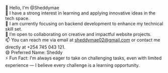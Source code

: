 👋 Hello, I'm @Sheddymae  
👀 I have a strong interest in learning and applying innovative ideas in the tech space.  
🌱 I am currently focusing on backend development to enhance my technical skill set.  
🤝 I’m open to collaborating on creative and impactful website projects.  
📫 You can reach me via email at sheddymae02@gmail.com or contact me directly at +254 745 043 121.  
😄 Preferred Name: Sheddy  
⚡ Fun Fact: I'm always eager to take on challenging tasks, even with limited experience — I believe every challenge is a learning opportunity.  

<!---
Sheddymae/Sheddymae is a ✨ special ✨ repository because its `README.md` (this file) appears on your GitHub profile.
You can click the Preview link to take a look at your changes.
--->
